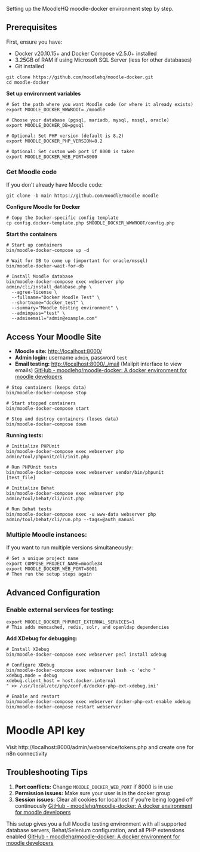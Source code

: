 Setting up the MoodleHQ moodle-docker environment step by step.

## **Prerequisites**

First, ensure you have:

- Docker v20.10.15+ and Docker Compose v2.5.0+ installed 
- 3.25GB of RAM if using Microsoft SQL Server (less for other databases)
- Git installed

```
git clone https://github.com/moodlehq/moodle-docker.git
cd moodle-docker
```

**Set up environment variables**

```
# Set the path where you want Moodle code (or where it already exists)
export MOODLE_DOCKER_WWWROOT=./moodle

# Choose your database (pgsql, mariadb, mysql, mssql, oracle)
export MOODLE_DOCKER_DB=pgsql

# Optional: Set PHP version (default is 8.2)
export MOODLE_DOCKER_PHP_VERSION=8.2

# Optional: Set custom web port if 8000 is taken
export MOODLE_DOCKER_WEB_PORT=8000
```

### **Get Moodle code**

If you don't already have Moodle code:

```
git clone -b main https://github.com/moodle/moodle moodle
```

**Configure Moodle for Docker**

```
# Copy the Docker-specific config template
cp config.docker-template.php $MOODLE_DOCKER_WWWROOT/config.php
```

**Start the containers**
```
# Start up containers
bin/moodle-docker-compose up -d

# Wait for DB to come up (important for oracle/mssql)
bin/moodle-docker-wait-for-db

# Install Moodle database
bin/moodle-docker-compose exec webserver php admin/cli/install_database.php \
  --agree-license \
  --fullname="Docker Moodle Test" \
  --shortname="docker_test" \
  --summary="Moodle testing environment" \
  --adminpass="test" \
  --adminemail="admin@example.com"
```


## **Access Your Moodle Site**

- **Moodle site:** [http://localhost:8000/](http://localhost:8000/)
- **Admin login:** username `admin`, password `test`
- **Email testing:** [http://localhost:8000/_/mail](http://localhost:8000/_/mail) (Mailpit interface to view emails) [GitHub - moodlehq/moodle-docker: A docker environment for moodle developers](https://github.com/moodlehq/moodle-docker)

```
# Stop containers (keeps data)
bin/moodle-docker-compose stop

# Start stopped containers
bin/moodle-docker-compose start

# Stop and destroy containers (loses data)
bin/moodle-docker-compose down
```


**Running tests:**

```
# Initialize PHPUnit
bin/moodle-docker-compose exec webserver php admin/tool/phpunit/cli/init.php

# Run PHPUnit tests
bin/moodle-docker-compose exec webserver vendor/bin/phpunit [test_file]

# Initialize Behat
bin/moodle-docker-compose exec webserver php admin/tool/behat/cli/init.php

# Run Behat tests
bin/moodle-docker-compose exec -u www-data webserver php admin/tool/behat/cli/run.php --tags=@auth_manual
```


### **Multiple Moodle instances:**

If you want to run multiple versions simultaneously:

```
# Set a unique project name
export COMPOSE_PROJECT_NAME=moodle34
export MOODLE_DOCKER_WEB_PORT=8001
# Then run the setup steps again
```


## **Advanced Configuration**

### **Enable external services for testing:**

```
export MOODLE_DOCKER_PHPUNIT_EXTERNAL_SERVICES=1
# This adds memcached, redis, solr, and openldap dependencies
```

**Add XDebug for debugging:**

```
# Install XDebug
bin/moodle-docker-compose exec webserver pecl install xdebug

# Configure XDebug
bin/moodle-docker-compose exec webserver bash -c 'echo "
xdebug.mode = debug
xdebug.client_host = host.docker.internal
" >> /usr/local/etc/php/conf.d/docker-php-ext-xdebug.ini'

# Enable and restart
bin/moodle-docker-compose exec webserver docker-php-ext-enable xdebug
bin/moodle-docker-compose restart webserver
```

# Moodle API key
Visit http://localhost:8000/admin/webservice/tokens.php and create one for n8n connectivity

## **Troubleshooting Tips**

1. **Port conflicts:** Change `MOODLE_DOCKER_WEB_PORT` if 8000 is in use
2. **Permission issues:** Make sure your user is in the docker group
3. **Session issues:** Clear all cookies for localhost if you're being logged off continuously [GitHub - moodlehq/moodle-docker: A docker environment for moodle developers](https://github.com/moodlehq/moodle-docker)

This setup gives you a full Moodle testing environment with all supported database servers, Behat/Selenium configuration, and all PHP extensions enabled [GitHub - moodlehq/moodle-docker: A docker environment for moodle developers](https://github.com/moodlehq/moodle-docker)

